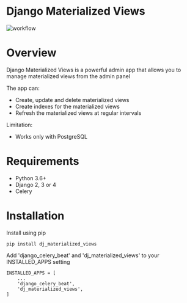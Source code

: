 # Django Materialized Views

![workflow](https://github.com/MilanPecov/dj_materialized_views/actions/workflows/django.yml/badge.svg)

# Overview

Django Materialized Views is a powerful admin app that allows you to manage materialized views from the admin panel

The app can:

* Create, update and delete materialized views
* Create indexes for the materialized views
* Refresh the materialized views at regular intervals

Limitation:
* Works only with PostgreSQL

# Requirements
* Python 3.6+
* Django 2, 3 or 4
* Celery


# Installation
Install using pip
```
pip install dj_materialized_views 
```

Add 'django_celery_beat' and 'dj_materialized_views' to your INSTALLED_APPS setting
```
INSTALLED_APPS = [
    ...
    'django_celery_beat',
    'dj_materialized_views',
]
```